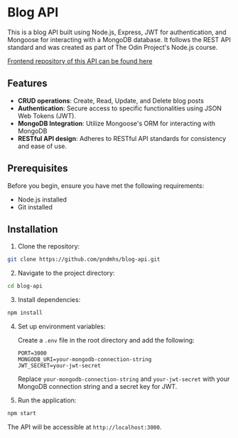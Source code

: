 # Blog API

This is a blog API built using Node.js, Express, JWT for authentication, and Mongoose for interacting with a MongoDB database. It follows the REST API standard and was created as part of The Odin Project's Node.js course.

[Frontend repository of this API can be found here](https://github.com/pndmhs/blog-client/)

## Features

- **CRUD operations**: Create, Read, Update, and Delete blog posts
- **Authentication**: Secure access to specific functionalities using JSON Web Tokens (JWT).
- **MongoDB Integration**: Utilize Mongoose's ORM for interacting with MongoDB
- **RESTful API design**: Adheres to RESTful API standards for consistency and ease of use.

## Prerequisites

Before you begin, ensure you have met the following requirements:

- Node.js installed
- Git installed

## Installation

1. Clone the repository:

```bash
git clone https://github.com/pndmhs/blog-api.git
```

2. Navigate to the project directory:

```bash
cd blog-api
```

3. Install dependencies:

```bash
npm install
```

4. Set up environment variables:

   Create a `.env` file in the root directory and add the following:

   ```env
   PORT=3000
   MONGODB_URI=your-mongodb-connection-string
   JWT_SECRET=your-jwt-secret
   ```

   Replace `your-mongodb-connection-string` and `your-jwt-secret` with your MongoDB connection string and a secret key for JWT.

5. Run the application:

```bash
npm start
```

The API will be accessible at `http://localhost:3000`.
